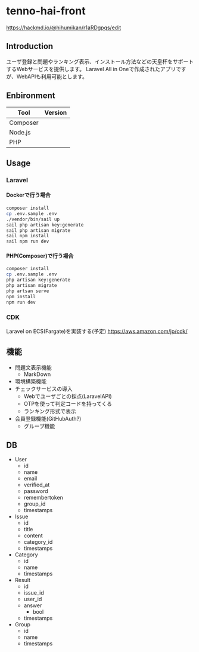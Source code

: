 # tenno-hai-front

https://hackmd.io/@hihumikan/r1aRDgpqs/edit

## Introduction

ユーザ登録と問題やランキング表示、インストール方法などの天皇杯をサポートするWebサービスを提供します。 Laravel All in Oneで作成されたアプリですが、WebAPIも利用可能とします。

## Enbironment

| Tool     | Version |
| -------- | ------- |
| Composer |         |
| Node.js  |         |
| PHP      |         |

## Usage

### Laravel

#### Dockerで行う場合

```bash
composer install
cp .env.sample .env
./vendor/bin/sail up
sail php artisan key:generate
sail php artisan migrate
sail npm install
sail npm run dev
```

#### PHP(Composer)で行う場合

```bash
composer install
cp .env.sample .env
php artisan key:generate
php artisan migrate
php artsan serve
npm install
npm run dev
```

### CDK

Laravel on ECS(Fargate)を実装する(予定)
https://aws.amazon.com/jp/cdk/

## 機能

- 問題文表示機能
    - MarkDown
- 環境構築機能 
- チェックサービスの導入
    - Webでユーザごとの採点(LaravelAPI)
    - OTPを使って判定コードを持ってくる
    - ランキング形式で表示
- 会員登録機能(GitHubAuth?)
    - グループ機能

## DB

- User
    - id
    - name
    - email
    - verified_at
    - password
    - remembertoken
    - group_id
    - timestamps
- Issue
    - id
    - title
    - content
    - category_id
    - timestamps
- Category
    - id
    - name
    - timestamps
- Result
    - id
    - issue_id
    - user_id
    - answer
      - bool
    - timestamps
- Group
    - id
    - name
    - timestamps
